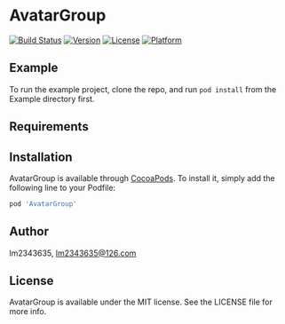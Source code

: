 # AvatarGroup

[![Build Status](https://app.bitrise.io/app/5bc2d92c7384df62/status.svg?token=P8J63EKTrlTUBzAw_lQneg)](https://app.bitrise.io/app/5bc2d92c7384df62)
[![Version](https://img.shields.io/cocoapods/v/AvatarGroup.svg?style=flat)](https://cocoapods.org/pods/AvatarGroup)
[![License](https://img.shields.io/cocoapods/l/AvatarGroup.svg?style=flat)](https://cocoapods.org/pods/AvatarGroup)
[![Platform](https://img.shields.io/cocoapods/p/AvatarGroup.svg?style=flat)](https://cocoapods.org/pods/AvatarGroup)

## Example

To run the example project, clone the repo, and run `pod install` from the Example directory first.

## Requirements

## Installation

AvatarGroup is available through [CocoaPods](https://cocoapods.org). To install
it, simply add the following line to your Podfile:

```ruby
pod 'AvatarGroup'
```

## Author

lm2343635, lm2343635@126.com

## License

AvatarGroup is available under the MIT license. See the LICENSE file for more info.

